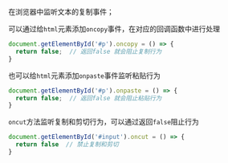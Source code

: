 在浏览器中监听文本的复制事件；

可以通过给`html`元素添加`oncopy`事件，在对应的回调函数中进行处理

```javascript
document.getElementById('#p').oncopy = () => {
  return false;  // 返回false 就会阻止复制行为
}
```

也可以给`html`元素添加`onpaste`事件监听粘贴行为

```javascript
document.getElementById('#p').onpaste = () => {
  return false;  // 返回false 就会阻止粘贴行为
}
```

`oncut`方法监听复制和剪切行为，可以通过返回`false`阻止行为

```javascript
document.getElementById('#input').oncut = () => {
  return false  // 禁止复制和剪切
}
```

